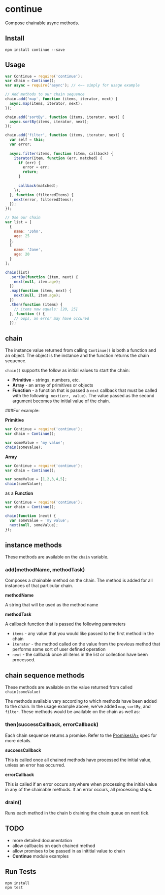 # continue

Compose chainable async methods.

## Install

```
npm install continue --save
```

## Usage

```js
var Continue = require('continue');
var chain = Continue();
var async = require('async'); // <~~ simply for usage example

// Add methods to our chain sequence
chain.add('map', function (items, iterator, next) {
  async.map(items, iterator, next);
});

chain.add('sortBy', function (items, iterator, next) {
  async.sortBy(items, iterator, next);
});

chain.add('filter', function (items, iterator, next) {
  var self = this;
  var error;
  
  async.filter(items, function (item, callback) {
    iterator(item, function (err, matched) {
      if (err) {
        error = err;
        return;
      }
      
      callback(matched);
    });
  }, function (filteredItems) {
    next(error, filteredItems);
  });
});

// Use our chain
var list = [
  {
    name: 'John',
    age: 25
  },
  {
    name: 'Jane',
    age: 20
  }
];

chain(list)
  .sortBy(function (item, next) {
    next(null, item.age);
  })
  .map(function (item, next) {
    next(null, item.age);
  })
  .then(function (items) {
    // items now equals: [20, 25]
  }, function () {
    // oops, an error may have occured
  });
```

## chain

The instance value returned from calling `Continue()` is both a function and an object. The object is the instance and the function returns the chain sequence.

`chain()` supports the follow as initial values to start the chain:

* **Primitive** - strings, numbers, etc.
* **Array** - an array of primitives or objects
* **Function** - a function that is passed a `next` callback that must be called with the following: `next(err, value)`. The value passed as the second argument becomes the initial value of the chain.

###For example:

**Primitive**

```js
var Continue = require('continue');
var chain = Continue();

var someValue = 'my value';
chain(someValue);
```

**Array**

```js
var Continue = require('continue');
var chain = Continue();

var someValue = [1,2,3,4,5];
chain(someValue);
```

as a **Function**

```js
var Continue = require('continue');
var chain = Continue();

chain(function (next) {
  var someValue = 'my value';
  next(null, someValue);
});
```

## instance methods

These methods are available on the `chain` variable.

### add(methodName, methodTask)

Composes a chainable method on the chain. The method is added for all instances of that particular chain.

**methodName**

A string that will be used as the method name

**methodTask**

A callback function that is passed the following parameters

* `items` - any value that you would like passed to the first method in the chain
* `iterator` - the method called on the value from the previous method that performs some sort of user defined operation
* `next` - the callback once all items in the list or collection have been processed.

## chain sequence methods

These methods are available on the value returned from called `chain(someValue)`

The methods available vary according to which methods have been added to the chain. In the usage example above, we've added `map`, `sortBy`, and `filter`. These methods would be available on the chain as well as:

### then(successCallback, errorCallback)

Each chain sequence returns a promise. Refer to the [Promises/A+](http://promises-aplus.github.io/promises-spec/) spec for more details.

**successCallback**

This is called once all chained methods have processed the initial value, unless an error has occurred.

**errorCallback**

This is called if an error occurs anywhere when processing the initial value in any of the chainable methods. If an error occurs, all processing stops.

### drain()

Runs each method in the chain b draining the chain queue on next tick.


## TODO

* more detailed documentation
* allow callbacks on each chained method
* allow promises to be passed in as inititial value to chain
* **Continue** module examples


## Run Tests

```
npm install
npm test
```
